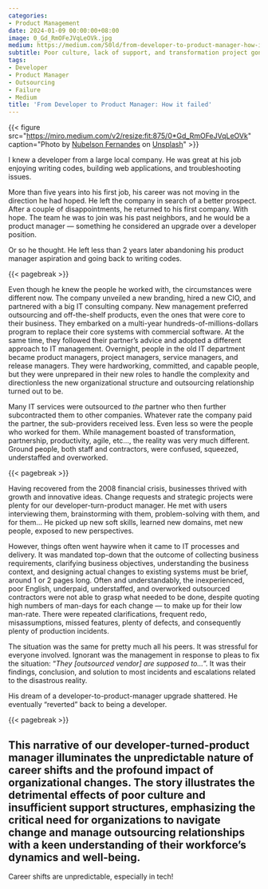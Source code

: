 ```yaml
---
categories:
- Product Management
date: 2024-01-09 00:00:00+08:00
image: 0_Gd_RmOFeJVqLeOVk.jpg
medium: https://medium.com/50ld/from-developer-to-product-manager-how-it-failed-8de75b269287
subtitle: Poor culture, lack of support, and transformation project gone wrong
tags:
- Developer
- Product Manager
- Outsourcing
- Failure
- Medium
title: 'From Developer to Product Manager: How it failed'
---
```


{{< figure src="https://miro.medium.com/v2/resize:fit:875/0*Gd_RmOFeJVqLeOVk" caption="Photo by [Nubelson Fernandes](https://unsplash.com/@nublson?utm_source=medium&utm_medium=referral) on [Unsplash](https://unsplash.com/?utm_source=medium&utm_medium=referral)" >}}

I knew a developer from a large local company. He was great at his job enjoying writing codes, building web applications, and troubleshooting issues.

More than five years into his first job, his career was not moving in the direction he had hoped. He left the company in search of a better prospect. After a couple of disappointments, he returned to his first company. With hope. The team he was to join was his past neighbors, and he would be a product manager — something he considered an upgrade over a developer position.

Or so he thought. He left less than 2 years later abandoning his product manager aspiration and going back to writing codes.

{{< pagebreak >}}

Even though he knew the people he worked with, the circumstances were different now. The company unveiled a new branding, hired a new CIO, and partnered with a big IT consulting company. New management preferred outsourcing and off-the-shelf products, even the ones that were core to their business. They embarked on a multi-year hundreds-of-millions-dollars program to replace their core systems with commercial software. At the same time, they followed their partner’s advice and adopted a different approach to IT management. Overnight, people in the old IT department became product managers, project managers, service managers, and release managers. They were hardworking, committed, and capable people, but they were unprepared in their new roles to handle the complexity and directionless the new organizational structure and outsourcing relationship turned out to be.

Many IT services were outsourced to _the_ partner who then further subcontracted them to other companies. Whatever rate the company paid the partner, the sub-providers received less. Even less so were the people who worked for them. While management boasted of transformation, partnership, productivity, agile, etc…, the reality was very much different. Ground people, both staff and contractors, were confused, squeezed, understaffed and overworked.

{{< pagebreak >}}

Having recovered from the 2008 financial crisis, businesses thrived with growth and innovative ideas. Change requests and strategic projects were plenty for our developer-turn-product manager. He met with users interviewing them, brainstorming with them, problem-solving with them, and for them… He picked up new soft skills, learned new domains, met new people, exposed to new perspectives.

However, things often went haywire when it came to IT processes and delivery. It was mandated top-down that the outcome of collecting business requirements, clarifying business objectives, understanding the business context, and designing actual changes to existing systems must be brief, around 1 or 2 pages long. Often and understandably, the inexperienced, poor English, underpaid, understaffed, and overworked outsourced contractors were not able to grasp what needed to be done, despite quoting high numbers of man-days for each change — to make up for their low man-rate. There were repeated clarifications, frequent redo, misassumptions, missed features, plenty of defects, and consequently plenty of production incidents.

The situation was the same for pretty much all his peers. It was stressful for everyone involved. Ignorant was the management in response to pleas to fix the situation: “_They \[outsourced vendor\] are supposed to…_”. It was their findings, conclusion, and solution to most incidents and escalations related to the disastrous reality.

His dream of a developer-to-product-manager upgrade shattered. He eventually “reverted” back to being a developer.

{{< pagebreak >}}

This narrative of our developer-turned-product manager illuminates the unpredictable nature of career shifts and the profound impact of organizational changes. The story illustrates the detrimental effects of poor culture and insufficient support structures, emphasizing the critical need for organizations to navigate change and manage outsourcing relationships with a keen understanding of their workforce’s dynamics and well-being.
---

Career shifts are unpredictable, especially in tech!
